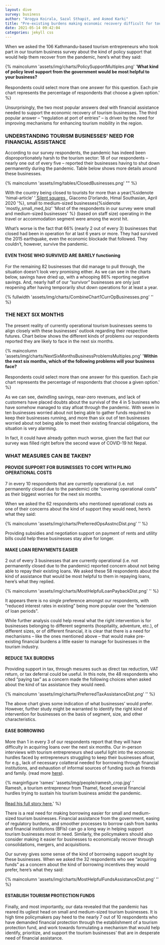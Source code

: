 ```yaml
---
layout: dive
survey: business
author: "Arogya Koirala, Sazal Sthapit, and Asmod Karki"
title: "Pre-existing burdens making economic recovery difficult for tourism businesses."
date: 2021-05-14 09:42:04
categories: jekyll css
---
```


When we asked the 106 Kathmandu-based tourism entrepreneurs who took part in our tourism business survey about the kind of policy support that would help them recover from the pandemic, here’s what they said:

{% maincolumn 'assets/img/charts/PolicySupportMultiples.png' '<b>What kind of policy level support from the government would be most helpful to your business?</b> <br/><br/> Respondents could select more than one answer for this question. Each pie chart represents the percentage of respondents that choose a given option.' %}

Unsurprisingly, the two most popular answers deal with financial assistance needed to support the economic recovery of tourism businesses. The third popular answer – “regulation at port of entries” – is driven by the need for improving mechanisms for enhancing tourism mobility in the region.

### UNDERSTANDING TOURISM BUSINESSES' NEED FOR FINANCIAL ASSISTANCE

According to our survey respondents, the pandemic has indeed been disproportionately harsh to the tourism sector: 18 of our respondents – nearly one out of every five – reported their businesses having to shut down permanently during the pandemic. Table below shows more details around these businesses.

{% maincolumn 'assets/img/tables/ClosedBusinesses.png' "" %}

With the country being closed to tourists for more than a year{%sidenote 'himal-article' '<a href="https://www.himalmag.com/silent-squares-kathmandu-photo-essay-2020/" target = "_blank"> Silent squares </a>, Giacomo D’orlando, Himal Southasian, April 2020 '%}, small to medium-sized businesses{%sidenote 'mostly_small_med_biz' 'Most of the respondents in our survey were small and medium-sized businesses' %} (based on staff size) operating in the travel or accommodation segment were among the worst hit. 

What’s worse is the fact that 66% (nearly 2 out of every 3) businesses that closed had been in operation for at last 6 years or more. They had survived the 2015 earthquake, even the economic blockade that followed. They couldn’t, however, survive the pandemic.


#### EVEN THOSE WHO SURVIVED ARE BARELY functioning

For the remaining 82 businesses that did manage to pull through, the situation doesn’t look very promising either. As we can see in the charts below, savings have dried up, with a whooping 86% reporting negative savings. And, nearly half of our “survivor” businesses are only just reopening after having temporarily shut down operations for at least a year.

{% fullwidth 'assets/img/charts/CombineChart1CurrOpBusinesses.png' '' %}


### THE NEXT SIX MONTHS

The present reality of currently operational tourism businesses seems to align closely with these businesses' outlook regarding their respective futures. Chart below shows the different kinds of problems our respondents reported they are likely to face in the next six months.

{% maincolumn 'assets/img/charts/NextSixMonthsBusinessProblemsMultiples.png' '<b>Within the next six months, which of the following problems will your business face?</b> <br/><br/> Respondents could select more than one answer for this question. Each pie chart represents the percentage of respondents that choose a given option.' %}

As we can see, dwindling savings, near-zero revenues, and lack of customers have placed doubts about the survival of the 4 in 5 business who have somehow managed to stay afloat through the pandemic. With seven in ten businesses worried about not being able to gather funds required to keep their businesses running, and more than six out of ten businesses worried about not being able to meet their existing financial obligations, the situation is very alarming.

In fact, it could have already gotten much worse, given the fact that our survey was filled right before the second wave of COVID-19 hit Nepal.


### WHAT MEASURES CAN BE TAKEN?


#### PROVIDE SUPPORT FOR BUSINESSES TO COPE WITH PILING OPERATIONAL COSTS

7 in every 10 respondents that are currently operational (i.e. not permanently closed due to the pandemic) cite “covering operational costs” as their biggest worries for the next six months. 

When we asked the 62 respondents who mentioned operational costs as one of their concerns about the kind of support they would need, here’s what they said:

{% maincolumn 'assets/img/charts/PreferredOpsAsstncDist.png' '' %}

Providing subsidies and negotiation support on payment of rents and utility bills could help these businesses stay alive for longer.

#### MAKE LOAN REPAYMENTS EASIER

2 out of every 3 businesses that are currently operational (i.e. not permanently closed due to the pandemic) reported concern about not being able to repay their existing loans. We asked these 58 respondents about the kind of assistance that would be most helpful to them in repaying loans, here’s what they replied.

{% maincolumn 'assets/img/charts/MostHelpfulLoanPaybackDist.png' '' %}

It appears there is no single preference amongst our respondents, with “reduced interest rates in existing” being more popular over the “extension of loan periods". 

While further analysis could help reveal what the right intervention is for businesses belonging to different segments (hospitality, adventure, etc.), of different sizes, or of different financial, it is clear that there is a need for mechanisms – like the ones mentioned above – that would make pre-existing financial burdens a little easier to manage for businesses in the tourism industry.  


#### REDUCE TAX BURDENS

Providing support in tax, through mesures such as direct tax reduction, VAT return, or tax deferral could be useful. In this note, the 48 respondents who cited “paying tax” as a concern made the following choices when asked about the kind of tax assistance they would need.

{% maincolumn 'assets/img/charts/PreferredTaxAssistanceDist.png' '' %}

The above chart gives some indication of what businesses’ would prefer. However, further study might be warranted to identify the right kind of intervention for businesses on the basis of segment, size, and other characteristics.

#### EASE BORROWING

More than 1 in every 3 of our respondents report that they will have difficulty in acquiring loans over the next six months. Our in-person interviews with tourism entrepreneurs shed useful light into the economic hurdles faced by entrepreneurs struggling to keep their businesses afloat, for e.g., lack of necessary colatteral needed for borrowing through financial institutions, and exhaustion of informal sources of funding such as friends and family. (read more [here]("/kathmandu/stories/2021-05-12-ramesh")). 

{% marginfigure 'rames' 'assets/img/people/ramesh_crop.jpg' '<br/> Ramesh, a tourism entrepreneur from Thamel, faced several financial hurdles trying to sustain his tourism business amidst the pandemic. <br/> <br/> <a href="/kathmandu/stories/2021-05-12-ramesh">Read his full story here.</a>' %}

There is a real need for making borrowing easier for small and medium-sized tourism businesses. Financial assistance from the government, easing of regulatory burdens, and smoother processes to borrow cash from banks and financial institutions (BFIs) can go a long way in helping support tourism businesses most in need. Similarly, the policymakers should also consider making it easier for businesses to economically recover through consolidations, mergers, and acquisitions.

Our survey gives some sense of the kind of borrowing support sought by these businesses. When we asked the 32 respondents who see “acquiring funds” as a concern about the kind of borrowing incentives they would prefer, here’s what they said:

{% maincolumn 'assets/img/charts/MostHelpfulFundsAssistanceDist.png' '' %}

#### ESTABLISH TOURISM PROTECTION FUNDS

Finally, and most importantly, our data revealed that the pandemic has reared its ugliest head on small and medium-sized tourism businesses. It is high time policymakers pay heed to the nearly 7 out of 10 respondents who have demanded financial protection through the establishment of a tourism protection fund, and work towards formulating a mechanism that would help identify, prioritize, and support the tourism businesses’ that are in desperate need of financial assistance.

